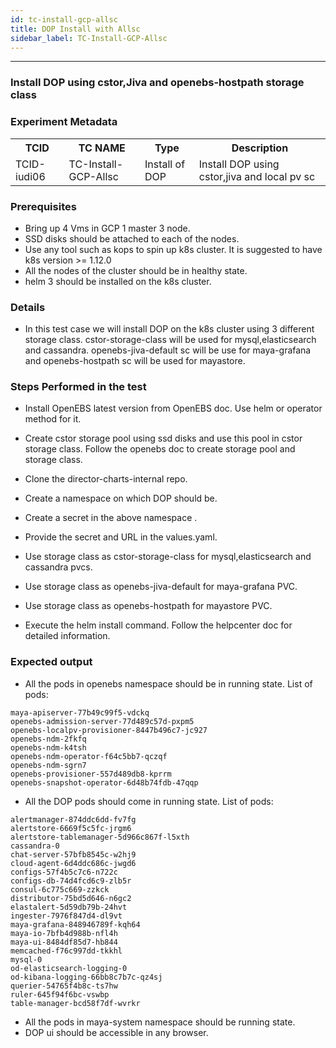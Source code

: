 ```yaml
---
id: tc-install-gcp-allsc
title: DOP Install with Allsc
sidebar_label: TC-Install-GCP-Allsc
---
```

------


### Install DOP using cstor,Jiva and openebs-hostpath storage class 

### Experiment Metadata

<table>
  <tr>
    <th> TCID </th>
    <th> TC NAME </th>
    <th> Type </th>
    <th> Description </th>
  </tr>
  <tr>
    <td> TCID-iudi06 </td>
    <td> TC-Install-GCP-Allsc </td>
    <td> Install of DOP </td>
    <td> Install DOP using cstor,jiva and local pv sc </td>
  </tr>
</table>

### Prerequisites

- Bring up 4 Vms in GCP 1 master 3 node.
- SSD disks should be attached to each of the nodes.
- Use any tool such as kops to spin up k8s cluster. It is suggested to have k8s version >= 1.12.0                         
- All the nodes of the cluster should be in healthy state.     
- helm 3 should be installed on the k8s cluster.


### Details
- In this test case we will install DOP on the k8s cluster using 3 different storage class. cstor-storage-class will be used for mysql,elasticsearch and cassandra. openebs-jiva-default sc will be use for maya-grafana and openebs-hostpath sc will be used for mayastore.

### Steps Performed in the test

- Install OpenEBS latest version from OpenEBS doc. Use helm or operator method for it.

- Create cstor storage pool using ssd disks and use this pool in cstor storage class. Follow the openebs doc to create storage pool and storage class.

- Clone the director-charts-internal repo.

- Create a namespace on which DOP should be.

- Create a secret in the above namespace .

- Provide the secret and  URL in the values.yaml.

- Use storage class as cstor-storage-class for mysql,elasticsearch and cassandra pvcs. 

- Use storage class as openebs-jiva-default for maya-grafana PVC.

- Use storage class as openebs-hostpath for mayastore PVC.

- Execute the helm install command. Follow the helpcenter doc for detailed information.                      


### Expected output

- All the pods in openebs namespace should be in running state. List of pods:
```
maya-apiserver-77b49c99f5-vdckq                                   
openebs-admission-server-77d489c57d-pxpm5                         
openebs-localpv-provisioner-8447b496c7-jc927                      
openebs-ndm-2fkfq                                                 
openebs-ndm-k4tsh                                                 
openebs-ndm-operator-f64c5bb7-qczqf                               
openebs-ndm-sgrn7                                                 
openebs-provisioner-557d489db8-kprrm                              
openebs-snapshot-operator-6d48b74fdb-47qqp
```

- All the DOP pods should come in running state. List of pods:
```
alertmanager-874ddc6dd-fv7fg
alertstore-6669f5c5fc-jrgm6
alertstore-tablemanager-5d966c867f-l5xth
cassandra-0
chat-server-57bfb8545c-w2hj9
cloud-agent-6d4ddc686c-jwgd6
configs-57f4b5c7c6-n722c
configs-db-74d4fcd6c9-zlb5r
consul-6c775c669-zzkck
distributor-75bd5d646-n6gc2
elastalert-5d59db79b-24hvt
ingester-7976f847d4-dl9vt
maya-grafana-848946789f-kqh64
maya-io-7bfb4d988b-nfl4h
maya-ui-8484df85d7-hb844
memcached-f76c997dd-tkkhl
mysql-0
od-elasticsearch-logging-0
od-kibana-logging-66bb8c7b7c-qz4sj
querier-54765f4b8c-ts7hw
ruler-645f94f6bc-vswbp
table-manager-bcd58f7df-wvrkr
```
- All the pods in maya-system namespace should be running state.
- DOP ui should be accessible in any browser.
